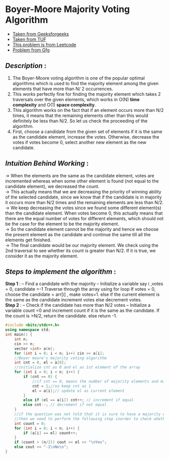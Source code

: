 # **Boyer-Moore Majority Voting Algorithm**
- [Taken from Geeksforgeeks](https://www.geeksforgeeks.org/boyer-moore-majority-voting-algorithm/)
- [Taken from TUF](https://takeuforward.org/data-structure/find-the-majority-element-that-occurs-more-than-n-2-times/)
- [This problem is from Leetcode](https://leetcode.com/problems/majority-element/description/)
- [Problem from Gfg](https://www.geeksforgeeks.org/problems/majority-element-1587115620/1?page=1&difficulty=Basic,Easy,Medium&status=unsolved,attempted&sortBy=submissions)
## *Description* :
1. The Boyer-Moore voting algorithm is one of the popular optimal algorithms which is used to find the majority element among the given elements that have more than N/ 2 occurrences. 
2. This works perfectly fine for finding the majority element which takes 2 traversals over the given elements, which works in O(N) **time complexity** and O(1) **space complexity**.
3. This algorithm works on the fact that if an element occurs more than N/2 times, it means that the remaining elements other than this would definitely be less than N/2. So let us check the proceeding of the algorithm.
4. First, choose a candidate from the given set of elements if it is the same as the candidate element, increase the votes. Otherwise, decrease the votes if votes become 0, select another new element as the new candidate.

## *Intuition Behind Working* :
-> When the elements are the same as the candidate element, votes are incremented whereas when some other element is found (not equal to the candidate element), we decreased the count. <br>
-> This actually means that we are decreasing the priority of winning ability of the selected candidate, since we know that if the candidate is in majority it occurs more than N/2 times and the remaining elements are less than N/2.<br>
-> We keep decreasing the votes since we found some different element(s) than the candidate element. When votes become 0, this actually means that there are the equal  number of votes for different elements, which should not be the case for the element to be the majority element. <br>
-> So the candidate element cannot be the majority and hence we choose the present element as the candidate and continue the same till all the elements get finished.<br>
-> The final candidate would be our majority element. We check using the 2nd traversal to see whether its count is greater than N/2. If it is true, we consider it as the majority element.

## *Steps to implement the algorithm* :
**Step 1** : – Find a candidate with the majority –
        Initialize a variable say i ,votes = 0, candidate =-1 
        Traverse through the array using for loop
        If votes = 0, choose the candidate = arr[i] , make votes=1.
        else if the current element is the same as the candidate increment votes
        else decrement votes.<br>
**Step 2** : – Check if the candidate has more than N/2 votes –
        Initialize a variable count =0 and increment count if it is the same as the candidate.
        If the count is >N/2, return the candidate.
        else return -1.
```cpp
#include <bits/stdc++.h>
using namespace std;
int main() {
    int n;
    cin >> n;
    vector <int> a(n);
    for (int i = 0; i < n; i++) cin >> a[i];
    //Boyer moore's majority voting algorithm
    int cnt = 0, el = a[0];
    //initialize cnt as 0 and el as 1st element of the array
    for (int i = 0; i < n; i++) {
        if (cnt == 0) {
            //if cnt == 0, means the number of majority elements and minority elements are equal upto this position
            cnt = 1;//so keep cnt as 1
            el = a[i];// update el as current element
        }
        else if (el == a[i]) cnt++; // increment if equal
        else cnt--; // decrement if not equal
    }
    //if the question was not told that it is sure to have a majority element
    //then we need to perform the following step inorder to check whether our majority element satisfy the condition or not
    int count = 0;
    for (int i = 0; i < n; i++) {
        if (a[i] == el) count++;
    }
    if (count > (n/2)) cout << el << "\nYes";
    else cout << "-1\nNo\n";
}
